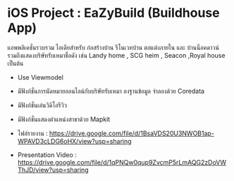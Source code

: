 # iOS Project : EaZyBuild (Buildhouse App)

แอพพลิเคชั่นรวบรวม ไอเดียสำหรับ ก่อสร้างบ้าน รีโนเวทบ้าน ตกแต่งภายใน และ บ้านน็อคดาวน์ 
รวมถึงแสดงบริษัทรับเหมาชื่อดัง เช่น Landy home , SCG heim , Seacon ,Royal house เป็นต้น 

- Use Viewmodel

- มีฟังก์ชั่นการนัดหมายออนไลน์กับบริษัทรับเหมา ลงฐานข้อมูล จำลองด้วย Coredata

- มีฟังก์ชั่นเล่นวิดิโอรีวิว

- มีฟังก์ชั่นแสดงตำแหน่งสาขาด้วย Mapkit

- ไฟล์รายงาน : https://drive.google.com/file/d/1BsaVDS20U3NWOB1ap-WPAVD3cLDG6oHX/view?usp=sharing
- Presentation Video : https://drive.google.com/file/d/1qPNQw0qup9ZvcmP5rLmAQG2zDoVWThJD/view?usp=sharing
